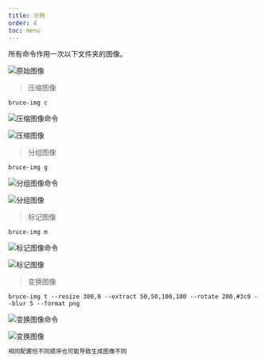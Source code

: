 ```yaml
---
title: 示例
order: 4
toc: menu
---
```


所有命令作用一次以下文件夹的图像。

![原始图像](https://static.yangzw.vip/npm/bruce-img/原始图像.png)

> 压缩图像

`bruce-img c`

![压缩图像命令](https://static.yangzw.vip/npm/bruce-img/压缩图像命令.png)

![压缩图像](https://static.yangzw.vip/npm/bruce-img/压缩图像.png)

> 分组图像

`bruce-img g`

![分组图像命令](https://static.yangzw.vip/npm/bruce-img/分组图像命令.png)

![分组图像](https://static.yangzw.vip/npm/bruce-img/分组图像.png)

> 标记图像

`bruce-img m`

![标记图像命令](https://static.yangzw.vip/npm/bruce-img/标记图像命令.png)

![标记图像](https://static.yangzw.vip/npm/bruce-img/标记图像.png)

> 变换图像

`bruce-img t --resize 300,0 --extract 50,50,100,100 --rotate 200,#3c9 --blur 5 --format png`

![变换图像命令](https://static.yangzw.vip/npm/bruce-img/变换图像命令.png)

![变换图像](https://static.yangzw.vip/npm/bruce-img/变换图像.png)

```txt
相同配置但不同顺序也可能导致生成图像不同
```